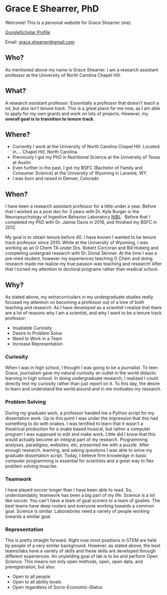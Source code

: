 # Grace E Shearrer, PhD
Welcome! This is a personal website for Grace Shearrer (me). 

[GoogleScholar Profile](https://scholar.google.com/citations?user=34Ges_MAAAAJ&hl=en)

Email: grace.shearrer@gmail.com

## Who?
As mentioned above my name is Grace Shearrer. I am a research assistant professor at the University of North Carolina Chapel Hill. 

## What?
A research assistant professor. Essentially a professor that doesn't teach a lot, but also isn't tenure track. This is a great place for me now, as I am able to apply for my own grants and work on lots of projects. However, my **overall goal is to transition to tenure track**. 

## Where?
* Currently I work at the University of North Carolina Chapel Hill. Located in.... Chapel Hill, North Carolina.  
* Previously I got my PhD in Nutritional Science at the University of Texas at Austin
*  Even further in the past, I got my BSFC (Bachelor of Family and Consumer Science) at the University of Wyoming in Laramie, WY.
* I was born and raised in Denver, Colorado 

## When?
I have been a research assistant professor for a little under a year. Before that I worked as a post doc for 3 years with Dr. Kyle Burger in  the Neuropsychology of Ingestive Behavior Laboratory [NIBL](https://niblunc.org/) . Before that I completed my PhD with Dr. Jaimie Davis in 2016, and finished my BSFC in 2012. 

My goal is to obtain tenure before 40. I have known I wanted to be tenure track professor since 2010. While at the University of Wyoming, I was working as an O Chem TA under Drs. Robert Corcoran and Bill Hoberg and completing undergrad research with Dr. Donal Skinner. At the time I was a pre-med student, however my experiences teaching O Chem and doing research made me realize my true passion was teaching and research! After that I turned my attention to doctoral programs rather than medical school. 

## Why?
As stated above, my extracurriculars in my undergraduate studies really focused my attention on becoming a professor out of a love of both teaching and research. As I have developed as a scientist I realize that there are a lot of reasons why I am a scientist, and why I want to be a tenure track professor:
* Insatiable Curiosity
* Desire to Problem Solve
* Need to Work in a Team
* Increase Representation 
### Curiosity
When I was in high school, I thought I was going to be a journalist. To teen Grace, journalism gave my natural curiosity an outlet in the world didactic learning in high school. In doing undergraduate research, I realized I could directly test my curiosity rather than just report on it. To this day, the desire to learn and understand the world around and in me motivates my research.
### Problem Solving
During my graduate work, a professor handed me a Python script for my dissertation work. Up to this point I was under the impression that this had something to do with snakes. I was terrified to learn that it wasn't a theatrical production for a snake based musical, but rather a computer program I was supposed to edit and make work. Little did I know that this would actually become an integral part of my research. Programming analyses, paradigms, websites, etc, presented me with a puzzle. After enough research, learning, and asking questions I was able to solve my graduate dissertation script. Today, I believe firm knowledge in basic computer programming is essential for scientists and a great way to flex problem solving muscles.
### Teamwork
I have played soccer longer than I have been able to read. So, understandably, teamwork has been a big part of my life. Science is a lot like soccer. You can't have a team of goal scorers or a team of goalies. The best teams have deep rosters and everyone working towards a common goal. Science is similar. Laboratories need a variety of people working towards a similar goal. 
### Representation
This is pretty straight forward. Right now most positions in STEM are held by people of a very similar background. However, as stated above, the best teams/labs have a variety of skills and these skills are developed through different experiences. An unyielding goal of lab is to be and perform Open Science. This means not only open methods, open, open data, and preregistration, but also:
* Open to all people
* Open to all ability levels
* Open regardless of Socio-Economic-Status
<!--stackedit_data:
eyJoaXN0b3J5IjpbLTc4ODc2MzMxOSwtNTQwNjA2MDM2XX0=
-->